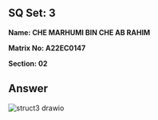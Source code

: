 ## SQ Set: 3

**Name: CHE MARHUMI BIN CHE AB RAHIM**

**Matrix No: A22EC0147**

**Section: 02**

## Answer

![struct3 drawio](https://github.com/drshahizan/software-engineering/assets/128146716/5140c4de-00bf-488b-8827-a13c60d34bf1)
